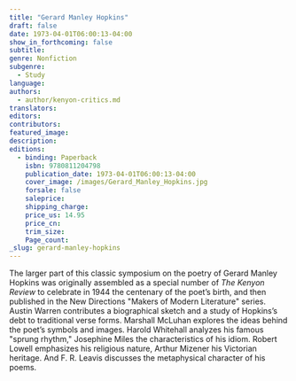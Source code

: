 ```yaml
---
title: "Gerard Manley Hopkins"
draft: false
date: 1973-04-01T06:00:13-04:00
show_in_forthcoming: false
subtitle:
genre: Nonfiction
subgenre:
  - Study
language:
authors:
  - author/kenyon-critics.md
translators:
editors:
contributors:
featured_image:
description:
editions:
  - binding: Paperback
    isbn: 9780811204798
    publication_date: 1973-04-01T06:00:13-04:00
    cover_image: /images/Gerard_Manley_Hopkins.jpg
    forsale: false
    saleprice:
    shipping_charge:
    price_us: 14.95
    price_cn:
    trim_size:
    Page_count:
_slug: gerard-manley-hopkins
---
```


The larger part of this classic symposium on the poetry of Gerard Manley Hopkins was originally assembled as a special number of _The Kenyon Review_ to celebrate in 1944 the centenary of the poet’s birth, and then published in the New Directions "Makers of Modern Literature" series. Austin Warren contributes a biographical sketch and a study of Hopkins’s debt to traditional verse forms. Marshall McLuhan explores the ideas behind the poet’s symbols and images. Harold Whitehall analyzes his famous "sprung rhythm," Josephine Miles the characteristics of his idiom. Robert Lowell emphasizes his religious nature, Arthur Mizener his Victorian heritage. And F. R. Leavis discusses the metaphysical character of his poems.

